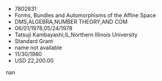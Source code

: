 
* 7802831
* Forms, Bundles and Automorphisms of the Affine Space
* DMS,ALGEBRA,NUMBER THEORY,AND COM
* 06/01/1978,05/24/1978
* Tatsuji Kambayashi,IL,Northern Illinois University
* Standard Grant
*   name not available
* 11/30/1980
* USD 22,200.00

nan
